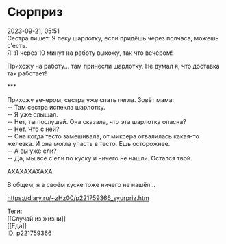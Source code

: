 Сюрприз
========

   
 2023-09-21, 05:51   
  Сестра пишет: Я пеку шарлотку, если придёшь через полчаса, можешь с'есть.   
 Я: Я через 10 минут на работу выхожу, так что вечером!   
   
 Прихожу на работу... там принесли шарлотку. Не думал я, что доставка так работает!   
   
 \*\*\*   
   
 Прихожу вечером, сестра уже спать легла. Зовёт мама:   
 -- Там сестра испекла шарлотку.   
 -- Я уже слышал.   
 -- Нет, ты послушай. Она сказала, что эта шарлотка опасна?   
 -- Нет. Что с ней?   
 -- Она когда тесто замешивала, от миксера отвалилась какая-то железка. И она могла упасть в тесто. Ешь осторожнее.   
 -- А вы уже ели?   
 -- Да, мы все с'ели по куску и ничего не нашли. Остался твой.   
   
 АХАХАХАХАХА   
   
 В общем, я в своём куске тоже ничего не нашёл...   
    
 <https://diary.ru/~zHz00/p221759366_syurpriz.htm>   
   
 Теги:   
 [[Случай из жизни]]   
 [[Еда]]   
 ID: p221759366